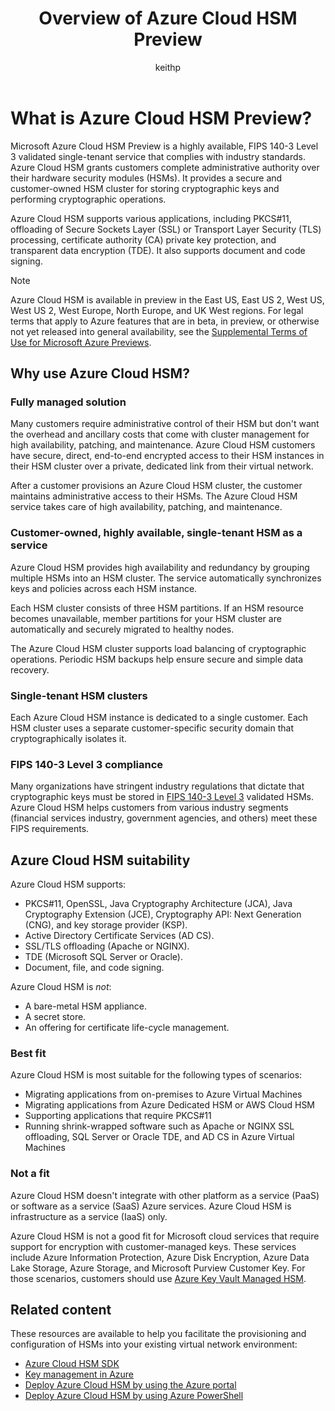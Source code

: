 ﻿---
title: Overview of Azure Cloud HSM Preview
description: Learn how Azure Cloud HSM Preview offers cryptographic key storage within the Azure environment as a dedicated HSM service.
author: keithp
ms.service: azure-cloud-hsm
ms.topic: overview
ms.date: 03/20/2025
ms.author: keithp

#customer intent: As an IT pro decision-maker, I'm looking for key storage capability within the Azure cloud platform that meets FIPS 140-3 Level 3 certification and that gives me exclusive access to a dedicated hardware security module.

#Supported Use Cases: Azure Cloud HSM provides a secure and customer-owned HSM for storing cryptographic keys and performing cryptographic operations. It supports various applications, including PKCS#11, offloading of SSL/TLS processing, CA private key protection, and transparent data encryption. It also supports document and code signing.

#Not Supported Use Cases: Azure Cloud HSM is IaaS only. It doesn't integrate with other Azure services, doesn't have a REST API, and doesn't support encryption at rest.
---

# What is Azure Cloud HSM Preview?

Microsoft Azure Cloud HSM Preview is a highly available, FIPS 140-3 Level 3 validated single-tenant service that complies with industry standards. Azure Cloud HSM grants customers complete administrative authority over their hardware security modules (HSMs). It provides a secure and customer-owned HSM cluster for storing cryptographic keys and performing cryptographic operations.

Azure Cloud HSM supports various applications, including PKCS#11, offloading of Secure Sockets Layer (SSL) or Transport Layer Security (TLS) processing, certificate authority (CA) private key protection, and transparent data encryption (TDE). It also supports document and code signing.

> [!NOTE]
> Azure Cloud HSM is available in preview in the East US, East US 2, West US, West US 2, West Europe, North Europe, and UK West regions. For legal terms that apply to Azure features that are in beta, in preview, or otherwise not yet released into general availability, see the [Supplemental Terms of Use for Microsoft Azure Previews](https://azure.microsoft.com/support/legal/preview-supplemental-terms/).

## Why use Azure Cloud HSM?

### Fully managed solution

Many customers require administrative control of their HSM but don't want the overhead and ancillary costs that come with cluster management for high availability, patching, and maintenance. Azure Cloud HSM customers have secure, direct, end-to-end encrypted access to their HSM instances in their HSM cluster over a private, dedicated link from their virtual network.

After a customer provisions an Azure Cloud HSM cluster, the customer maintains administrative access to their HSMs. The Azure Cloud HSM service takes care of high availability, patching, and maintenance.

### Customer-owned, highly available, single-tenant HSM as a service

Azure Cloud HSM provides high availability and redundancy by grouping multiple HSMs into an HSM cluster. The service automatically synchronizes keys and policies across each HSM instance.

Each HSM cluster consists of three HSM partitions. If an HSM resource becomes unavailable, member partitions for your HSM cluster are automatically and securely migrated to healthy nodes.

The Azure Cloud HSM cluster supports load balancing of cryptographic operations. Periodic HSM backups help ensure secure and simple data recovery.

### Single-tenant HSM clusters

Each Azure Cloud HSM instance is dedicated to a single customer. Each HSM cluster uses a separate customer-specific security domain that cryptographically isolates it.

### FIPS 140-3 Level 3 compliance

Many organizations have stringent industry regulations that dictate that cryptographic keys must be stored in [FIPS 140-3 Level 3](https://csrc.nist.gov/projects/cryptographic-module-validation-program/certificate/4700) validated HSMs. Azure Cloud HSM helps customers from various industry segments (financial services industry, government agencies, and others) meet these FIPS requirements.

## Azure Cloud HSM suitability

Azure Cloud HSM supports:

- PKCS#11, OpenSSL, Java Cryptography Architecture (JCA), Java Cryptography Extension (JCE), Cryptography API: Next Generation (CNG), and key storage provider (KSP).
- Active Directory Certificate Services (AD CS).
- SSL/TLS offloading (Apache or NGINX).
- TDE (Microsoft SQL Server or Oracle).
- Document, file, and code signing.

Azure Cloud HSM is *not*:

- A bare-metal HSM appliance.
- A secret store.
- An offering for certificate life-cycle management.

### Best fit

Azure Cloud HSM is most suitable for the following types of scenarios:

- Migrating applications from on-premises to Azure Virtual Machines
- Migrating applications from Azure Dedicated HSM or AWS Cloud HSM
- Supporting applications that require PKCS#11
- Running shrink-wrapped software such as Apache or NGINX SSL offloading, SQL Server or Oracle TDE, and AD CS in Azure Virtual Machines

### Not a fit

Azure Cloud HSM doesn't integrate with other platform as a service (PaaS) or software as a service (SaaS) Azure services. Azure Cloud HSM is infrastructure as a service (IaaS) only.

Azure Cloud HSM is not a good fit for Microsoft cloud services that require support for encryption with customer-managed keys. These services include Azure Information Protection, Azure Disk Encryption, Azure Data Lake Storage, Azure Storage, and Microsoft Purview Customer Key. For those scenarios, customers should use [Azure Key Vault Managed HSM](../key-vault/managed-hsm/overview.md).

## Related content

These resources are available to help you facilitate the provisioning and configuration of HSMs into your existing virtual network environment:

- [Azure Cloud HSM SDK](https://github.com/microsoft/MicrosoftAzureCloudHSM)
- [Key management in Azure](/azure/security/fundamentals/key-management)
- [Deploy Azure Cloud HSM by using the Azure portal](quickstart-portal.md)
- [Deploy Azure Cloud HSM by using Azure PowerShell](quickstart-powershell.md)
